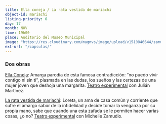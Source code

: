 ```yaml
---
title: Ella coneja / La rata vestida de mariachi
object-id: mariachi
listing-priority: 6
day: 17
month: NOV
time: 19h00
place: Auditorio del Museo Municipal
image: "https://res.cloudinary.com/magnvs/image/upload/v1510846644/zamudio_tfdvx3.jpg"
ext-url: "/capsulas/"
---
```


### Dos obras
<u>Ella Coneja</u>: Amarga  parodia de esta famosa contradicción: “no puedo vivir contigo ni sin ti”,  plasmada en las dudas, los sueños  y  las  certezas de una mujer joven que deshoja una margarita. <u>Teatro experimental</u> con Julián Martínez.

<u>La rata vestida de mariachi</u>: Loreta, un ama de casa común y corriente que sufre el amargo sabor de la infidelidad y decide tomar la venganza por su propia
mano, sabe que cuando una esta zafada se le permiten hacer varias cosas, ¿o no? <u>Teatro experimental</u> con Michelle Zamudio.

